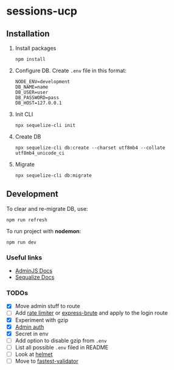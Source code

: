 # sessions-ucp

## Installation

1. Install packages
    ```
    npm install
    ```

2. Configure DB. Create `.env` file in this format:
    ```
    NODE_ENV=development
    DB_NAME=name
    DB_USER=user
    DB_PASSWORD=pass
    DB_HOST=127.0.0.1
    ```

3. Init CLI
    ```
    npx sequelize-cli init
    ```

4. Create DB
    ```
    npx sequelize-cli db:create --charset utf8mb4 --collate utf8mb4_unicode_ci
    ```

5. Migrate
    ```
    npx sequelize-cli db:migrate
    ```


## Development

To clear and re-migrate DB, use:
```
npm run refresh
```

To run project with **nodemon**:
```
npm run dev
```

### Useful links

- [AdminJS Docs](https://docs.adminjs.co/)
- [Sequalize Docs](https://sequelize.org/v7/)

### TODOs

- [x] Move admin stuff to route
- [ ] Add [rate limiter](https://www.npmjs.com/package/express-rate-limit) or [express-brute](https://www.npmjs.com/package/express-brute) and apply to the login route
- [x] Experiment with gzip
- [x] [Admin auth](https://docs.adminjs.co/tutorial-rbac.html)
- [x] Secret in env
- [ ] Add option to disable gzip from `.env`
- [ ] List all possible `.env` filed in README
- [ ] Look at [helmet](https://www.npmjs.com/package/helmet)
- [ ] Move to [fastest-validator](https://www.npmjs.com/package/fastest-validator)